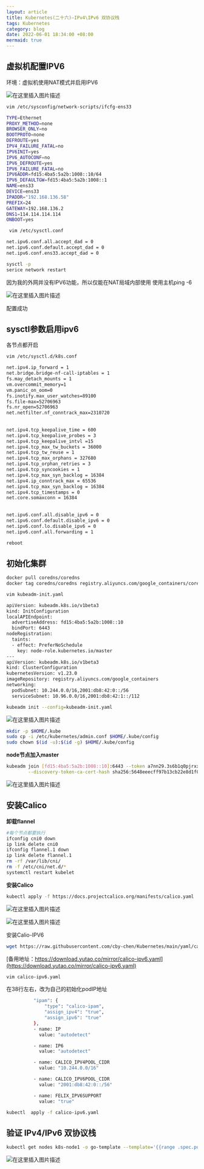 ```yaml
---
layout: article
title: Kubernetes(二十六)—IPv4\IPv6 双协议栈
tags: Kubernetes
category: blog
date: 2022-06-01 18:34:00 +08:00
mermaid: true
---
```

## 虚拟机配置IPV6
环境：虚拟机使用NAT模式并启用IPV6

![在这里插入图片描述](https://img-blog.csdnimg.cn/826d72f4c73f4d1cbf46a204b15dcd38.png)

```bash
vim /etc/sysconfig/network-scripts/ifcfg-ens33 
```

```bash
TYPE=Ethernet
PROXY_METHOD=none
BROWSER_ONLY=no
BOOTPROTO=none
DEFROUTE=yes
IPV4_FAILURE_FATAL=no
IPV6INIT=yes
IPV6_AUTOCONF=no
IPV6_DEFROUTE=yes
IPV6_FAILURE_FATAL=no
IPV6ADDR=fd15:4ba5:5a2b:1008::10/64
IPV6_DEFAULTGW=fd15:4ba5:5a2b:1008::1
NAME=ens33
DEVICE=ens33
IPADDR="192.168.136.58"
PREFIX=24
GATEWAY=192.168.136.2
DNS1=114.114.114.114
ONBOOT=yes
```

```bash
 vim /etc/sysctl.conf 
```

```bash
net.ipv6.conf.all.accept_dad = 0
net.ipv6.conf.default.accept_dad = 0
net.ipv6.conf.ens33.accept_dad = 0
```

```bash
sysctl -p
serice network restart
```

因为我的外网并没有IPV6功能，所以仅能在NAT局域内部使用
使用主机ping -6

![在这里插入图片描述](https://img-blog.csdnimg.cn/acd948e63fa04c07b379350f71a4a442.png)

配置成功
## sysctl参数启用ipv6
各节点都开启
```bash
vim /etc/sysctl.d/k8s.conf
```

```bash
net.ipv4.ip_forward = 1
net.bridge.bridge-nf-call-iptables = 1
fs.may_detach_mounts = 1
vm.overcommit_memory=1
vm.panic_on_oom=0
fs.inotify.max_user_watches=89100
fs.file-max=52706963
fs.nr_open=52706963
net.netfilter.nf_conntrack_max=2310720
 
 
net.ipv4.tcp_keepalive_time = 600
net.ipv4.tcp_keepalive_probes = 3
net.ipv4.tcp_keepalive_intvl =15
net.ipv4.tcp_max_tw_buckets = 36000
net.ipv4.tcp_tw_reuse = 1
net.ipv4.tcp_max_orphans = 327680
net.ipv4.tcp_orphan_retries = 3
net.ipv4.tcp_syncookies = 1
net.ipv4.tcp_max_syn_backlog = 16384
net.ipv4.ip_conntrack_max = 65536
net.ipv4.tcp_max_syn_backlog = 16384
net.ipv4.tcp_timestamps = 0
net.core.somaxconn = 16384
 
 
net.ipv6.conf.all.disable_ipv6 = 0
net.ipv6.conf.default.disable_ipv6 = 0
net.ipv6.conf.lo.disable_ipv6 = 0
net.ipv6.conf.all.forwarding = 1
```

```bash
reboot
```
## 初始化集群
```bash
docker pull coredns/coredns
docker tag coredns/coredns registry.aliyuncs.com/google_containers/coredns
```

```bash
vim kubeadm-init.yaml 
```

```bash
apiVersion: kubeadm.k8s.io/v1beta3
kind: InitConfiguration
localAPIEndpoint:
  advertiseAddress: fd15:4ba5:5a2b:1008::10
  bindPort: 6443
nodeRegistration:
  taints:
  - effect: PreferNoSchedule
    key: node-role.kubernetes.io/master
---
apiVersion: kubeadm.k8s.io/v1beta3
kind: ClusterConfiguration
kubernetesVersion: v1.23.0
imageRepository: registry.aliyuncs.com/google_containers
networking:
  podSubnet: 10.244.0.0/16,2001:db8:42:0::/56
  serviceSubnet: 10.96.0.0/16,2001:db8:42:1::/112
```

```bash
kubeadm init --config=kubeadm-init.yaml
```

![在这里插入图片描述](https://img-blog.csdnimg.cn/3b81ead829f4401a8134e1a5db9af240.png)

```bash
mkdir -p $HOME/.kube
sudo cp -i /etc/kubernetes/admin.conf $HOME/.kube/config
sudo chown $(id -u):$(id -g) $HOME/.kube/config
```
**node节点加入master**

```bash
kubeadm join [fd15:4ba5:5a2b:1008::10]:6443 --token a7nn29.3s6b1q0pjrxxuwhi \
        --discovery-token-ca-cert-hash sha256:5648eeecff97b13cb22e8d1f0ed8bbec06425424934e7afe8b90e50871e5dc7b 
```

![在这里插入图片描述](https://img-blog.csdnimg.cn/7f0260a6aa16468980cc2cf0b34ecfc4.png)

## 安装Calico
**卸载flannel**

```bash
#每个节点都要执行
ifconfig cni0 down
ip link delete cni0
ifconfig flannel.1 down
ip link delete flannel.1
rm -rf /var/lib/cni/
rm -f /etc/cni/net.d/*
systemctl restart kubelet
```

**安装Calico**

```bash
kubectl apply -f https://docs.projectcalico.org/manifests/calico.yaml
```
![在这里插入图片描述](https://img-blog.csdnimg.cn/7bfe3e1a476041928d4252559b531414.png)

![在这里插入图片描述](https://img-blog.csdnimg.cn/bbf56cd9cfb846c5b2f6b619703b6d87.png)

安装Calio-IPV6

```bash
wget https://raw.githubusercontent.com/cby-chen/Kubernetes/main/yaml/calico-ipv6.yaml
```

[备用地址：https://download.yutao.co/mirror/calico-ipv6.yaml](https://download.yutao.co/mirror/calico-ipv6.yaml)

```bash
vim calico-ipv6.yaml
```
在38行左右，改为自己的初始化podIP地址

```bash
          "ipam": {
              "type": "calico-ipam",
              "assign_ipv4": "true",
              "assign_ipv6": "true"
          },
          - name: IP
            value: "autodetect"

          - name: IP6
            value: "autodetect"

          - name: CALICO_IPV4POOL_CIDR
            value: "10.244.0.0/16"

          - name: CALICO_IPV6POOL_CIDR
            value: "2001:db8:42:0::/56"

          - name: FELIX_IPV6SUPPORT
            value: "true"
```

```bash
kubectl  apply -f calico-ipv6.yaml 
```

## 验证 IPv4/IPv6 双协议栈

```bash
kubectl get nodes k8s-node1 -o go-template --template='{{range .spec.podCIDRs}}{{printf "%s\n" .}}{{end}}'
```

![在这里插入图片描述](https://img-blog.csdnimg.cn/f1641d26b5fb49a0aa0870d909916f8a.png)
